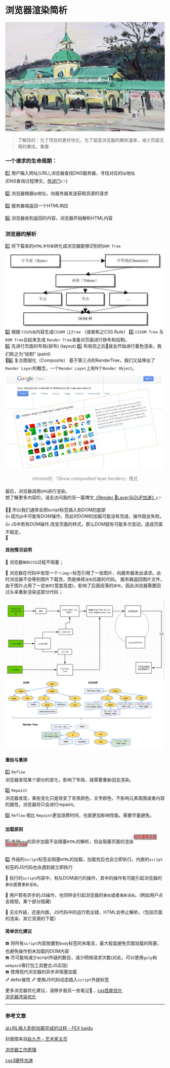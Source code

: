 # 浏览器渲染简析
![](/blog_assets/browser_work_cover.png)
>了解目的：为了项目的更好优化，为了提高浏览器的解析速率，减少页面无用的重绘，重置

### 一个请求的生命周期：

1️⃣ 用户输入网址(URL),浏览器查找DNS服务器，寻找对应的ip地址  
(DNS查询过程博文，[传送门](/network/DNS.md)👉) 

2️⃣ 浏览器根据ip地址，向服务器发送获取资源的请求  

3️⃣ 服务器端返回一个HTML响应

4️⃣ 浏览器收到返回的内容，浏览器开始解析HTML内容  

### 浏览器的解析
1️⃣ 将下载来的`HTML字符串`转化成浏览器能够识别的`DOM Tree`  
![](/blog_assets/DOM_TREE.png)
2️⃣ 根据 `CSS内容`内容生成`CSSOM Tree` （或者称之CSS Rule）
3️⃣ `CSSOM Tree` 与 `DOM Tree`合起来生成 `Render Tree`准备对页面进行排布和绘制。    
4️⃣ 先进行页面的布局(排布)  (layout)
5️⃣ 布局完之后就会开始进行着色渲染，我们称之为“绘制” (paint)  
6️⃣ 复合图层化（Composite）
基于第三点的RenderTree，我们又延伸出了`Render Layer`的概念，一个`Render Layer`上有N个`Render Object`。 

![](/blog_assets/tilt.png) 
<div style="color:grey;text-align:center;margin-bottom:20px;">chrome的 『Show composited layer borders』模式</div>

最后，浏览器调用`GPU`进行渲染。    
想了解更多内容的，请去访问我的另一篇博文[《Render Layer与GUP加速》](/css/GPU.md)👉
 
<!-- 4️⃣ 渲染过程中若遇到`<script>`标签下载完成，则会马上开始执行，优先级高于`render`，而我们知道浏览器的渲染线程和JS解析线程是互斥的，所以这里js的执行就会停止UI的渲染。  
(想了解更多，请看另一篇博文[传送门](/browser/JS_browser_thread.md)👉）   -->

👺👺 所以我们通常会把script标签插入到DOM的底部  
👍 因为js中可能有DOM操作，而此时DOM的加载可能没有完成，操作就会失败。
👍 JS中若有DOM操作,改变页面的样式，那么DOM就有可能多次变动，造成页面不稳定。  


#### 其他情况说明
🚸 浏览器`解析CSS`过程不阻塞；

🚸 浏览器在代码中发现一个`＜img＞`标签引用了一张图片，向服务器发出请求。此时浏览器不会等到图片下载完，而是继续`渲染`后面的代码。
服务器返回图片文件，由于图片占用了一定`面积`(宽度高度)，影响了后面段落的`排布`，因此浏览器需要回过头来重新渲染这部分代码；  

![rendingprocess](/blog_assets/redning_process.png)  
![rendingtree](/blog_assets/rendingtree.png)   

#### 重绘与重排
1️⃣ `Reflow`   
浏览器发现某个部分的变化，影响了布局，就需要重新回去渲染。   

2️⃣ `Repaint`   
浏览器发现，某些变化只是改变了背景颜色，文字颜色，不影响元素周围或者内容的属性，浏览器将只会进行repaint。

3️⃣ `Reflow` 相比 `Repaint`更加浪费时间，也就更加影响性能。需要尽量避免。

#### 加载原则
1️⃣ 外链`css`的异步加载不会阻塞`HTML`的解析，但会阻塞页面的渲染<span class="tips">因为要等合成Render Tree</span>

2️⃣ 外链的`script`标签会阻塞`HTML`的加载，加载完后也会立即执行。内嵌的`script`标签的JS代码也会遇到就立即执行

🚸 执行的`script`内容中，有队DOM进行的操作，其中的操作有可能引起浏览器的`重绘`或者`重新渲染`。

🚸 用户若有异步的JS操作，也同样会引起浏览器的`重绘`或者`重新渲染`。(例如用户点击按钮，某个部分隐藏) 

🚸 无论外链，还是内嵌。JS代码中的运行若出错，HTML会停止解析。（包括页面的渲染、其它资源的下载）  

#### 简单优化建议
☎️ 将所有`script`内容放置到`body`标签的末尾去，最大程度避免页面加载的阻塞，也避免操作到未加载的DOM内容  
☎️ 尽可能地减少script外链的数目，减少网络请求次数(对此，可以使用`gulp`和`webpack`等打包工具整合JS实现)   
☎️ 使用现代浏览器的异步非阻塞加载   
  ♐️ defer属性
  ♐️ 使用JS代码动态插入`script`外链标签

更多浏览器优化建议，请移步我另一些笔记📒... 
[css性能优化](/CSS/css_optimize.md)    
[浏览器渲染优化](/browser/rending_optimize.md)  

___
### 参考文章
[从URL输入到到加载完成的过程 - FEX baidu](http://fex.baidu.com/blog/2014/05/what-happen/) 

封面图来自[赵九杰 - 艺术家主页](http://www.artwe.com/Artist?artist_id=831)  

[浏览器工作原理](https://github.com/slashhuang/translation/blob/master/%E6%B5%8F%E8%A7%88%E5%99%A8%E6%B8%B2%E6%9F%93%E6%9C%BA%E5%88%B6)

[css3硬件加速](https://div.io/topic/1348)   


<style>.tips{color:red;font-size:12px;border:1px solid grey;border-radius:5px;background-color:#aaa;position:relative;top:-15px;}</style>
